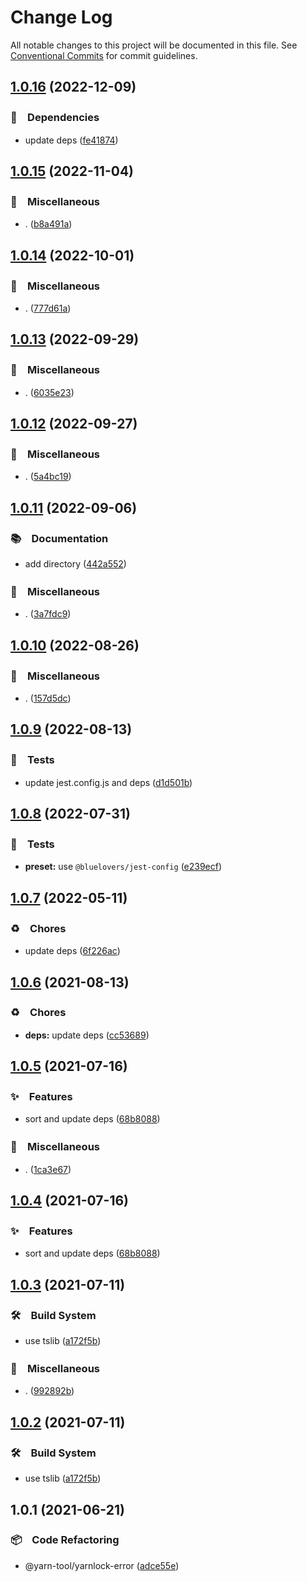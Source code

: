 # Change Log

All notable changes to this project will be documented in this file.
See [Conventional Commits](https://conventionalcommits.org) for commit guidelines.

## [1.0.16](https://github.com/bluelovers/ws-yarn-workspaces/compare/@yarn-tool/yarnlock-error@1.0.15...@yarn-tool/yarnlock-error@1.0.16) (2022-12-09)



### 📌　Dependencies

* update deps ([fe41874](https://github.com/bluelovers/ws-yarn-workspaces/commit/fe41874d6fd01f5f2b773aa085b80ee2d0683edc))



## [1.0.15](https://github.com/bluelovers/ws-yarn-workspaces/compare/@yarn-tool/yarnlock-error@1.0.14...@yarn-tool/yarnlock-error@1.0.15) (2022-11-04)



### 🔖　Miscellaneous

* . ([b8a491a](https://github.com/bluelovers/ws-yarn-workspaces/commit/b8a491a3db776f34f535cab74d5184c88b4562ed))



## [1.0.14](https://github.com/bluelovers/ws-yarn-workspaces/compare/@yarn-tool/yarnlock-error@1.0.13...@yarn-tool/yarnlock-error@1.0.14) (2022-10-01)



### 🔖　Miscellaneous

* . ([777d61a](https://github.com/bluelovers/ws-yarn-workspaces/commit/777d61af255146b2b1b1f364587c36a0f5bfc00c))



## [1.0.13](https://github.com/bluelovers/ws-yarn-workspaces/compare/@yarn-tool/yarnlock-error@1.0.12...@yarn-tool/yarnlock-error@1.0.13) (2022-09-29)



### 🔖　Miscellaneous

* . ([6035e23](https://github.com/bluelovers/ws-yarn-workspaces/commit/6035e2399f4f5a5f5e5ac56309b6dc37ffe91389))



## [1.0.12](https://github.com/bluelovers/ws-yarn-workspaces/compare/@yarn-tool/yarnlock-error@1.0.11...@yarn-tool/yarnlock-error@1.0.12) (2022-09-27)



### 🔖　Miscellaneous

* . ([5a4bc19](https://github.com/bluelovers/ws-yarn-workspaces/commit/5a4bc19a0a279a49e752d776279165e14c402427))



## [1.0.11](https://github.com/bluelovers/ws-yarn-workspaces/compare/@yarn-tool/yarnlock-error@1.0.10...@yarn-tool/yarnlock-error@1.0.11) (2022-09-06)



### 📚　Documentation

* add directory ([442a552](https://github.com/bluelovers/ws-yarn-workspaces/commit/442a55232619f7fe2b9bad6f8eccfffc4f8f47d2))


### 🔖　Miscellaneous

* . ([3a7fdc9](https://github.com/bluelovers/ws-yarn-workspaces/commit/3a7fdc924ada93b1d0ac0160f8d77e46ff060588))



## [1.0.10](https://github.com/bluelovers/ws-yarn-workspaces/compare/@yarn-tool/yarnlock-error@1.0.9...@yarn-tool/yarnlock-error@1.0.10) (2022-08-26)



### 🔖　Miscellaneous

* . ([157d5dc](https://github.com/bluelovers/ws-yarn-workspaces/commit/157d5dc8959261d9326f6e633987182898ae9670))



## [1.0.9](https://github.com/bluelovers/ws-yarn-workspaces/compare/@yarn-tool/yarnlock-error@1.0.8...@yarn-tool/yarnlock-error@1.0.9) (2022-08-13)


### 🚨　Tests

* update jest.config.js and deps ([d1d501b](https://github.com/bluelovers/ws-yarn-workspaces/commit/d1d501ba059130bd8f90e6eaa266084110698011))





## [1.0.8](https://github.com/bluelovers/ws-yarn-workspaces/compare/@yarn-tool/yarnlock-error@1.0.7...@yarn-tool/yarnlock-error@1.0.8) (2022-07-31)


### 🚨　Tests

* **preset:** use `@bluelovers/jest-config` ([e239ecf](https://github.com/bluelovers/ws-yarn-workspaces/commit/e239ecf606d82930c6036ec1241bf3b4a1095423))





## [1.0.7](https://github.com/bluelovers/ws-yarn-workspaces/compare/@yarn-tool/yarnlock-error@1.0.6...@yarn-tool/yarnlock-error@1.0.7) (2022-05-11)


### ♻️　Chores

* update deps ([6f226ac](https://github.com/bluelovers/ws-yarn-workspaces/commit/6f226acfd22f0b213eaa8a84886f8391284b1fcf))





## [1.0.6](https://github.com/bluelovers/ws-yarn-workspaces/compare/@yarn-tool/yarnlock-error@1.0.5...@yarn-tool/yarnlock-error@1.0.6) (2021-08-13)


### ♻️　Chores

* **deps:** update deps ([cc53689](https://github.com/bluelovers/ws-yarn-workspaces/commit/cc53689dadd1334672807d4737c0e6400b15aba0))





## [1.0.5](https://github.com/bluelovers/ws-yarn-workspaces/compare/@yarn-tool/yarnlock-error@1.0.3...@yarn-tool/yarnlock-error@1.0.5) (2021-07-16)


### ✨　Features

* sort and update deps ([68b8088](https://github.com/bluelovers/ws-yarn-workspaces/commit/68b80888dade4eb368927afdd50066488014ecbd))


### 🔖　Miscellaneous

* . ([1ca3e67](https://github.com/bluelovers/ws-yarn-workspaces/commit/1ca3e671f12b47170bfdd2f38e9e515f3d63d961))





## [1.0.4](https://github.com/bluelovers/ws-yarn-workspaces/compare/@yarn-tool/yarnlock-error@1.0.3...@yarn-tool/yarnlock-error@1.0.4) (2021-07-16)


### ✨　Features

* sort and update deps ([68b8088](https://github.com/bluelovers/ws-yarn-workspaces/commit/68b80888dade4eb368927afdd50066488014ecbd))





## [1.0.3](https://github.com/bluelovers/ws-yarn-workspaces/compare/@yarn-tool/yarnlock-error@1.0.1...@yarn-tool/yarnlock-error@1.0.3) (2021-07-11)


### 🛠　Build System

* use tslib ([a172f5b](https://github.com/bluelovers/ws-yarn-workspaces/commit/a172f5b85b6b74256ebc8707435e0756adfd533a))


### 🔖　Miscellaneous

* . ([992892b](https://github.com/bluelovers/ws-yarn-workspaces/commit/992892bbf110cad2a8ee559521fc64506700e228))





## [1.0.2](https://github.com/bluelovers/ws-yarn-workspaces/compare/@yarn-tool/yarnlock-error@1.0.1...@yarn-tool/yarnlock-error@1.0.2) (2021-07-11)


### 🛠　Build System

* use tslib ([a172f5b](https://github.com/bluelovers/ws-yarn-workspaces/commit/a172f5b85b6b74256ebc8707435e0756adfd533a))





## 1.0.1 (2021-06-21)


### 📦　Code Refactoring

* @yarn-tool/yarnlock-error ([adce55e](https://github.com/bluelovers/ws-yarn-workspaces/commit/adce55e51514395f3c14aa81abb92cad0ade88a1))
